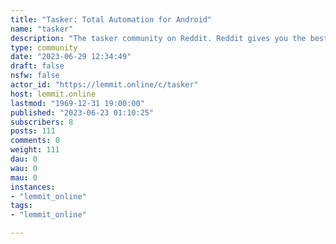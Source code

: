```yaml
---
title: "Tasker: Total Automation for Android" 
name: "tasker"
description: "The tasker community on Reddit. Reddit gives you the best of the internet in one place."
type: community
date: "2023-06-29 12:34:49"
draft: false
nsfw: false
actor_id: "https://lemmit.online/c/tasker"
host: lemmit.online
lastmod: "1969-12-31 19:00:00"
published: "2023-06-23 01:10:25"
subscribers: 8
posts: 111
comments: 0
weight: 111
dau: 0
wau: 0
mau: 0
instances:
- "lemmit_online"
tags: 
- "lemmit_online"

---
```

